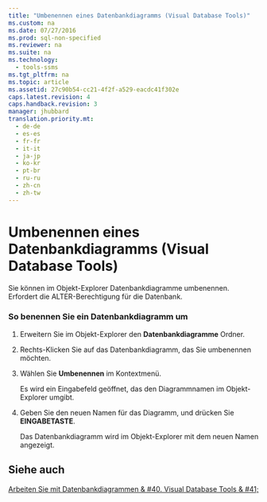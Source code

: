 ```yaml
---
title: "Umbenennen eines Datenbankdiagramms (Visual Database Tools)"
ms.custom: na
ms.date: 07/27/2016
ms.prod: sql-non-specified
ms.reviewer: na
ms.suite: na
ms.technology: 
  - tools-ssms
ms.tgt_pltfrm: na
ms.topic: article
ms.assetid: 27c90b54-cc21-4f2f-a529-eacdc41f302e
caps.latest.revision: 4
caps.handback.revision: 3
manager: jhubbard
translation.priority.mt: 
  - de-de
  - es-es
  - fr-fr
  - it-it
  - ja-jp
  - ko-kr
  - pt-br
  - ru-ru
  - zh-cn
  - zh-tw
---
```

# Umbenennen eines Datenbankdiagramms (Visual Database Tools)
Sie können im Objekt-Explorer Datenbankdiagramme umbenennen. Erfordert die ALTER-Berechtigung für die Datenbank.  
  
### So benennen Sie ein Datenbankdiagramm um  
  
1.  Erweitern Sie im Objekt-Explorer den **Datenbankdiagramme** Ordner.  
  
2.  Rechts\-Klicken Sie auf das Datenbankdiagramm, das Sie umbenennen möchten.  
  
3.  Wählen Sie **Umbenennen** im Kontextmenü.  
  
    Es wird ein Eingabefeld geöffnet, das den Diagrammnamen im Objekt-Explorer umgibt.  
  
4.  Geben Sie den neuen Namen für das Diagramm, und drücken Sie **EINGABETASTE**.  
  
    Das Datenbankdiagramm wird im Objekt-Explorer mit dem neuen Namen angezeigt.  
  
## Siehe auch  
[Arbeiten Sie mit Datenbankdiagrammen & #40. Visual Database Tools & #41;](../content/Work-with-Database-Diagrams--Visual-Database-Tools-.md)  
  
